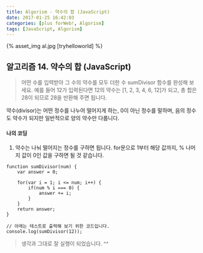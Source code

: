 ```yaml
---
title: Algorism - 약수의 합 (JavaScript)
date: 2017-01-25 16:42:03
categories: [plus forWeb!, Algorism]
tags: [JavaScript, Algorism]
---
```


{% asset_img al.jpg [tryhelloworld] %}

## 알고리즘 14. 약수의 합 (JavaScript)

> 어떤 수를 입력받아 그 수의 약수를 모두 더한 수 sumDivisor 함수를 완성해 보세요. 예를 들어 12가 입력된다면 12의 약수는 [1, 2, 3, 4, 6, 12]가 되고, 총 합은 28이 되므로 28을 반환해 주면 됩니다.

약수(divisor)는 어떤 정수를 나누어 떨어지게 하는, 0이 아닌 정수를 말하며,
음의 정수도 약수가 되지만 일반적으로 양의 약수만 다룹니다.

#### 나의 코딩
1) 약수는 나눠 떨어지는 정수를 구하면 됩니다. 
for문으로 1부터 해당 값까지, % 나머지 값이 0인 값을 구하면 될 것 같습니다. 

```
function sumDivisor(num) {
	var answer = 0;

	for(var i = 1; i <= num; i++) {
		if(num % i === 0) {
			answer += i;
		}
	}
	return answer;
}

// 아래는 테스트로 출력해 보기 위한 코드입니다.
console.log(sumDivisor(12));
```

> 생각과 그대로 잘 실행이 되었습니다. ^^ 